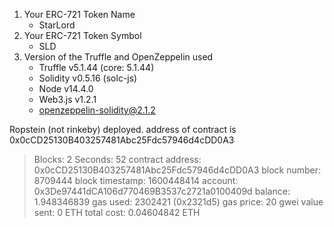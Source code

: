 1) Your ERC-721 Token Name
    - StarLord
2) Your ERC-721 Token Symbol
    - SLD
3) Version of the Truffle and OpenZeppelin used
    - Truffle v5.1.44 (core: 5.1.44)
    - Solidity v0.5.16 (solc-js)
    - Node v14.4.0
    - Web3.js v1.2.1
    - openzeppelin-solidity@2.1.2

Ropstein (not rinkeby) deployed. address of contract is 0x0cCD25130B403257481Abc25Fdc57946d4cDD0A3 

> Blocks: 2            Seconds: 52
> contract address:    0x0cCD25130B403257481Abc25Fdc57946d4cDD0A3 
> block number:        8709444
> block timestamp:     1600448414
> account:             0x3De97441dCA106d770469B3537c2721a0100409d
> balance:             1.948346839
> gas used:            2302421 (0x2321d5)
> gas price:           20 gwei
> value sent:          0 ETH
> total cost:          0.04604842 ETH